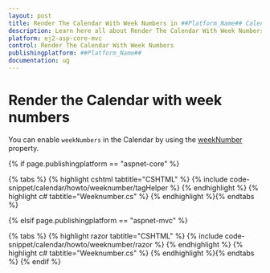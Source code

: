 ```yaml
---
layout: post
title: Render The Calendar With Week Numbers in ##Platform_Name## Calendar Component
description: Learn here all about Render The Calendar With Week Numbers in Syncfusion ##Platform_Name## Calendar component of Syncfusion Essential JS 2 and more.
platform: ej2-asp-core-mvc
control: Render The Calendar With Week Numbers
publishingplatform: ##Platform_Name##
documentation: ug
---
```



# Render the Calendar with week numbers

You can enable `weekNumbers` in the Calendar by using the [weekNumber](https://help.syncfusion.com/cr/aspnetcore-js2/Syncfusion.EJ2.Calendars.Calendar.html#Syncfusion_EJ2_Calendars_Calendar_WeekNumber) property.

{% if page.publishingplatform == "aspnet-core" %}

{% tabs %}
{% highlight cshtml tabtitle="CSHTML" %}
{% include code-snippet/calendar/howto/weeknumber/tagHelper %}
{% endhighlight %}
{% highlight c# tabtitle="Weeknumber.cs" %}
{% endhighlight %}{% endtabs %}

{% elsif page.publishingplatform == "aspnet-mvc" %}

{% tabs %}
{% highlight razor tabtitle="CSHTML" %}
{% include code-snippet/calendar/howto/weeknumber/razor %}
{% endhighlight %}
{% highlight c# tabtitle="Weeknumber.cs" %}
{% endhighlight %}{% endtabs %}
{% endif %}

